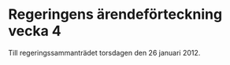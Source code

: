 # Regeringens ärendeförteckning vecka 4

Till regeringssammanträdet torsdagen den 26 januari 2012\.
